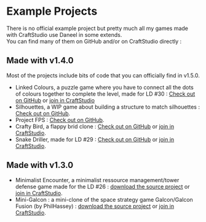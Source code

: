 # Example Projects

There is no official example project but pretty much all my games made with CraftStudio use Daneel in some extends.  
You can find many of them on GitHub and/or on CraftStudio directly :

## Made with v1.4.0

Most of the projects include bits of code that you can officially find in v1.5.0.

- Linked Colours, a puzzle game where you have to connect all the dots of colours together to complete the level, made for LD #30 : [Check out on GitHub](https://github.com/florentpoujol/Linked-Colours) or [join in CraftStudio](http://open.craftstud.io/176.31.207.61:4406/fa234b85-7cd5-4a62-bab0-9038516ded38)
- Silhouettes, a WIP game about building a structure to match silhouettes : [Check out on GitHub](https://github.com/florentpoujol/Silhouettes).
- Project FPS : [Check out on GitHub](https://github.com/florentpoujol/CraftStudio-Project-FPS).
- Crafty Bird, a flappy brid clone : [Check out on GitHub](https://github.com/florentpoujol/crafty-bird) or [join in CraftStudio](http://open.craftstud.io/176.31.207.61:4406/e8420306-5095-48e6-976d-7c6a0485da5b).
- Snake Driller, made for LD #29 : [Check out on GitHub](https://github.com/florentpoujol/Snake-Driller-LD29) or [join in CraftStudio](http://open.craftstud.io/176.31.207.61:4406/9e98bcad-450d-4db8-8a3b-defa62fe5b46).

## Made with v1.3.0

- Minimalist Encounter, a minimalist ressource management/tower defense game made for the LD #26 : [download the source project](/download/old/exampleprojects/Minimalist-Encounter_Daneel_v1.3.0.zip) or [join in CraftStudio](http://open.craftstud.io/176.31.207.61:4406/5555260d-6ed0-4592-a474-6eccac647b4c).
- Mini-Galcon : a mini-clone of the space strategy game Galcon/Galcon Fusion (by PhilHassey) : [download the source project](/download/old/exampleprojects/Mini-Galcon_Daneel_v1.3.0.zip) or [join in CraftStudio](http://open.craftstud.io/176.31.207.61:4406/e5193c96-fc10-4d2d-ae84-34df9dd49d8b).

